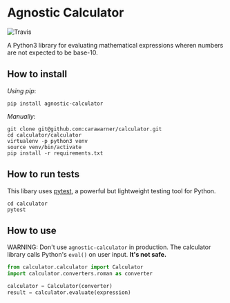 # Agnostic Calculator

![Travis](https://travis-ci.com/carawarner/agnostic-calculator.svg?branch=master)

A Python3 library for evaluating mathematical expressions wheren numbers are not expected to be base-10. 

## How to install

_Using pip_:

```
pip install agnostic-calculator
```

_Manually_:
```
git clone git@github.com:carawarner/calculator.git
cd calculator/calculator
virtualenv -p python3 venv
source venv/bin/activate
pip install -r requirements.txt
```

## How to run tests

This libary uses [pytest](https://docs.pytest.org/en/latest/), a powerful but lightweight testing tool for Python.

```
cd calculator
pytest
```

## How to use

WARNING: Don't use `agnostic-calculator` in production. The calculator library calls Python's `eval()` on user input. **It's not safe.**

```python
from calculator.calculator import Calculator
import calculator.converters.roman as converter

calculator = Calculator(converter)
result = calculator.evaluate(expression)
```

